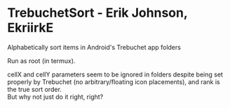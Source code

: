 # TrebuchetSort - Erik Johnson, EkriirkE
 Alphabetically sort items in Android's Trebuchet app folders

Run as root (in termux).

cellX and cellY parameters seem to be ignored in folders despite being set properly 
by Trebuchet (no arbitrary/floating icon placements), and rank is the true sort order.  
But why not just do it right, right?
